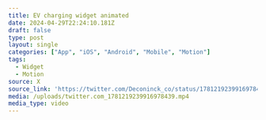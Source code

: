 ```yaml
---
title: EV charging widget animated
date: 2024-04-29T22:24:10.181Z
draft: false
type: post
layout: single
categories: ["App", "iOS", "Android", "Mobile", "Motion"]
tags:
  - Widget
  - Motion
source: X
source_link: 'https://twitter.com/Deconinck_co/status/1781219239916978439'
media: /uploads/twitter.com_1781219239916978439.mp4
media_type: video
---
```


